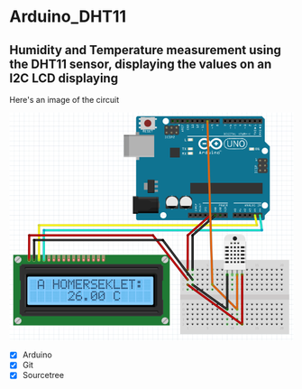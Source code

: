 # Arduino_DHT11

## Humidity and Temperature measurement using the DHT11 sensor, displaying the values on an I2C LCD displaying

Here's an image of the circuit

![DHT11_circuit](circuit.png)



- [X] Arduino 
- [X] Git
- [X] Sourcetree